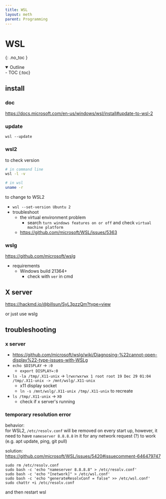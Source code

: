 ```yaml
---
title: WSL
layout: meth
parent: Programming
---
```

# WSL
{: .no_toc }

<details open markdown="block">
  <summary>
    Outline
  </summary>
- TOC
{:toc}
</details>

## install
### doc
<https://docs.microsoft.com/en-us/windows/wsl/install#update-to-wsl-2>

### update
```
wsl --update
```

### wsl2
to check version  
```sh
# in command line
wsl -l -v

# in wsl
uname -r
```

to change to WSL2
- `wsl --set-version Ubuntu 2`
- troubleshoot
	- the virtual environment problem
		- search `turn windows features on or off` and check `virtual machine platform`
	- <https://github.com/microsoft/WSL/issues/5363>

### wslg
<https://github.com/microsoft/wslg>

- requirements
	- Windows build 21364+
		- check with `ver` in cmd

## X server
<https://hackmd.io/@billsun/SyL3pzzQm?type=view>

or just use wslg


## troubleshooting
### x server
- <https://github.com/microsoft/wslg/wiki/Diagnosing-%22cannot-open-display%22-type-issues-with-WSLg>
- `echo $DISPLAY` → `:0`
	- `export DISPLAY=:0`
- `ls -la /tmp/.X11-unix` → `lrwxrwxrwx 1 root root 19 Dec 29 01:04 /tmp/.X11-unix -> /mnt/wslg/.X11-unix`
	- x11 display socket
	- `ln -s /mnt/wslg/.X11-unix /tmp/.X11-unix` to recreate
- `ls /tmp/.X11-unix` → `X0`
	- check if x server's running

### temporary resolution error
behavior:   
for WSL2, `/etc/resolv.conf` will be removed on every start up, however, it need to have `nameserver 8.8.8.8` in it for any network request (?) to work (e.g. apt update, ping, git pull)

solution:  
<https://github.com/microsoft/WSL/issues/5420#issuecomment-646479747>
```
sudo rm /etc/resolv.conf
sudo bash -c 'echo "nameserver 8.8.8.8" > /etc/resolv.conf'
sudo bash -c 'echo "[network]" > /etc/wsl.conf'
sudo bash -c 'echo "generateResolvConf = false" >> /etc/wsl.conf'
sudo chattr +i /etc/resolv.conf
```
and then restart wsl